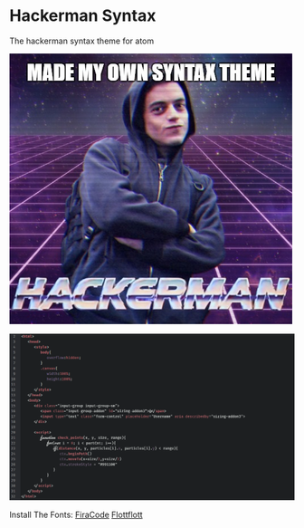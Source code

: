 # Hackerman Syntax

The hackerman syntax theme for atom

![A screenshot of your theme](https://github.com/sean-codes/hackerman-syntax/blob/master/hackerman.jpg?raw=true&v=2)

![A screenshot of your theme](https://github.com/sean-codes/hackerman-syntax/blob/master/example.png?raw=true&v=2)

Install The Fonts:
[FiraCode](https://github.com/tonsky/FiraCode)
[Flottflott](http://www.dafont.com/flottflott.font)
